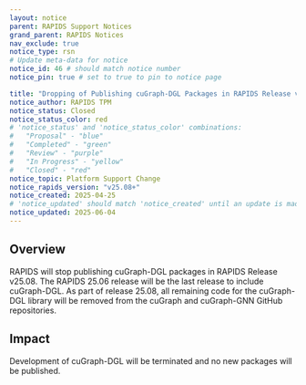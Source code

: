 ```yaml
---
layout: notice
parent: RAPIDS Support Notices
grand_parent: RAPIDS Notices
nav_exclude: true
notice_type: rsn
# Update meta-data for notice
notice_id: 46 # should match notice number
notice_pin: true # set to true to pin to notice page

title: "Dropping of Publishing cuGraph-DGL Packages in RAPIDS Release v25.08"
notice_author: RAPIDS TPM
notice_status: Closed
notice_status_color: red
# 'notice_status' and 'notice_status_color' combinations:
#   "Proposal" - "blue"
#   "Completed" - "green"
#   "Review" - "purple"
#   "In Progress" - "yellow"
#   "Closed" - "red"
notice_topic: Platform Support Change
notice_rapids_version: "v25.08+"
notice_created: 2025-04-25
# 'notice_updated' should match 'notice_created' until an update is made
notice_updated: 2025-06-04
---
```


## Overview

RAPIDS will stop publishing cuGraph-DGL packages in RAPIDS Release v25.08. The RAPIDS 25.06 release will be the last release to include cuGraph-DGL.  As part of release 25.08,
all remaining code for the cuGraph-DGL library will be removed from the cuGraph and cuGraph-GNN GitHub repositories.

## Impact

Development of cuGraph-DGL will be terminated and no new packages will be published.
